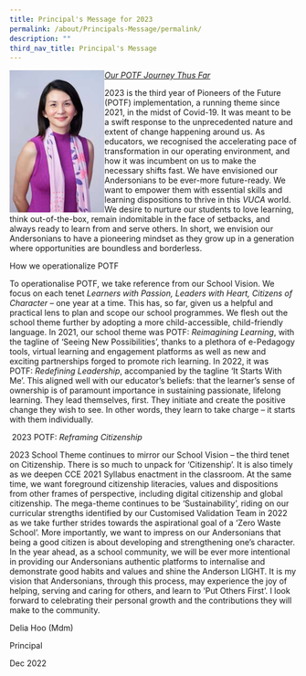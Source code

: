 ```yaml
---
title: Principal's Message for 2023
permalink: /about/Principals-Message/permalink/
description: ""
third_nav_title: Principal's Message
---
```

<img style="width: 33%;" src="/images/tnprincipal.jpg" align = "left" />
<p><u><em>Our POTF Journey Thus Far<br /></em></u>

2023 is the third year of Pioneers of the Future (POTF) implementation, a running theme since 2021, in the midst of Covid-19. It was meant to be a swift response to the unprecedented nature and extent of change happening around us. As educators, we recognised the accelerating pace of transformation in our operating environment, and how it was incumbent on us to make the necessary shifts fast. We have envisioned our Andersonians to be ever-more future-ready. We want to empower them with essential skills and learning dispositions to thrive in this _VUCA_ world. We desire to nurture our students to love learning, think out-of-the-box, remain indomitable in the face of setbacks, and always ready to learn from and serve others. In short, we envision our Andersonians to have a pioneering mindset as they grow up in a generation where opportunities are boundless and borderless.

How we operationalize POTF  

To operationalise POTF, we take reference from our School Vision. We focus on each tenet _Learners with Passion, Leaders with Heart, Citizens of Character_ – one year at a time. This has, so far, given us a helpful and practical lens to plan and scope our school programmes. We flesh out the school theme further by adopting a more child-accessible, child-friendly language. In 2021, our school theme was POTF: _Reimagining Learning_, with the tagline of ‘Seeing New Possibilities’, thanks to a plethora of e-Pedagogy tools, virtual learning and engagement platforms as well as new and exciting partnerships forged to promote rich learning. In 2022, it was POTF: _Redefining Leadership_, accompanied by the tagline ‘It Starts With Me’. This aligned well with our educator’s beliefs: that the learner’s sense of ownership is of paramount importance in sustaining passionate, lifelong learning. They lead themselves, first. They initiate and create the positive change they wish to see. In other words, they learn to take charge – it starts with them individually.

 2023 POTF: _Reframing Citizenship_

2023 School Theme continues to mirror our School Vision – the third tenet on Citizenship. There is so much to unpack for ‘Citizenship’. It is also timely as we deepen CCE 2021 Syllabus enactment in the classroom. At the same time, we want foreground citizenship literacies, values and dispositions from other frames of perspective, including digital citizenship and global citizenship. The mega-theme continues to be ‘Sustainability’, riding on our curricular strengths identified by our Customised Validation Team in 2022 as we take further strides towards the aspirational goal of a ‘Zero Waste School’. More importantly, we want to impress on our Andersonians that being a good citizen is about developing and strengthening one’s character. In the year ahead, as a school community, we will be ever more intentional in providing our Andersonians authentic platforms to internalise and demonstrate good habits and values and shine the Anderson LIGHT. It is my vision that Andersonians, through this process, may experience the joy of helping, serving and caring for others, and learn to ‘Put Others First’. I look forward to celebrating their personal growth and the contributions they will make to the community.

Delia Hoo (Mdm)

Principal

Dec 2022